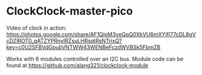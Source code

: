 # ClockClock-master-pico

Video of clock in action:
https://photos.google.com/share/AF1QipM3veQpQ0XkVU6mXYjfI77cDL8gVcDZlROT0_qATZYPRnyIRZsuLHRsqtRsNTrixQ?key=c0U2SFBVdGpubVNTWW43WENBeFczdWVBSk5FbmZB

Works with 6 modules controlled over an I2C bus. Module code can be found at https://github.com/alang321/clockclock-module
